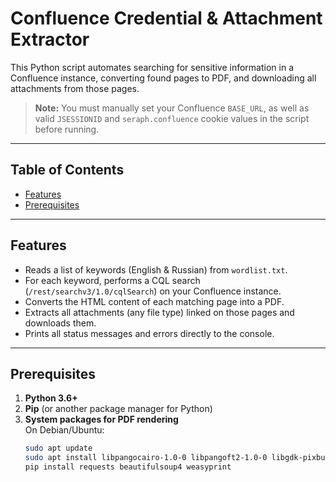 # Confluence Credential & Attachment Extractor

This Python script automates searching for sensitive information in a Confluence instance, converting found pages to PDF, and downloading all attachments from those pages.

> **Note:** You must manually set your Confluence `BASE_URL`, as well as valid `JSESSIONID` and `seraph.confluence` cookie values in the script before running.

---

## Table of Contents

- [Features](#features)  
- [Prerequisites](#prerequisites)  
---

## Features

- Reads a list of keywords (English & Russian) from `wordlist.txt`.
- For each keyword, performs a CQL search (`/rest/searchv3/1.0/cqlSearch`) on your Confluence instance.
- Converts the HTML content of each matching page into a PDF.
- Extracts all attachments (any file type) linked on those pages and downloads them.
- Prints all status messages and errors directly to the console.

---

## Prerequisites

1. **Python 3.6+**  
2. **Pip** (or another package manager for Python)  
3. **System packages for PDF rendering**  
   On Debian/Ubuntu:
   ```bash
   sudo apt update
   sudo apt install libpangocairo-1.0-0 libpangoft2-1.0-0 libgdk-pixbuf2.0-0 libcairo2
   pip install requests beautifulsoup4 weasyprint
